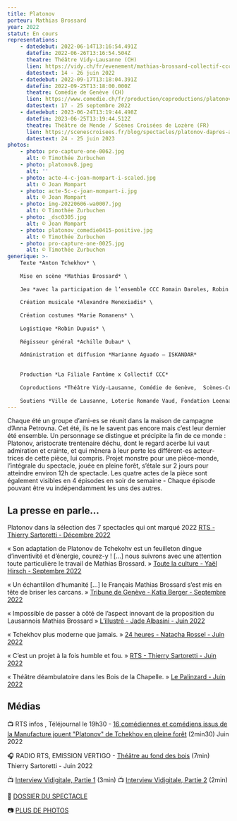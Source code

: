 ```yaml
---
title: Platonov
porteur: Mathias Brossard
year: 2022
statut: En cours
representations:
    - datedebut: 2022-06-14T13:16:54.491Z
      datefin: 2022-06-26T13:16:54.504Z
      theatre: Théâtre Vidy-Lausanne (CH)
      lien: https://vidy.ch/fr/evenement/mathias-brossard-collectif-ccc-platonov/
      datestext: 14 - 26 juin 2022
    - datedebut: 2022-09-17T13:18:04.391Z
      datefin: 2022-09-25T13:18:00.000Z
      theatre: Comédie de Genève (CH)
      lien: https://www.comedie.ch/fr/production/coproductions/platonov-mathias-brossard
      datestext: 17 - 25 septembre 2022
    - datedebut: 2023-06-24T13:19:44.498Z
      datefin: 2023-06-25T13:19:44.512Z
      theatre: Théâtre de Mende / Scènes Croisées de Lozère (FR)
      lien: https://scenescroisees.fr/blog/spectacles/platonov-dapres-anton-tchekov/
      datestext: 24 - 25 juin 2023
photos:
    - photo: pro-capture-one-0062.jpg
      alt: © Timothée Zurbuchen
    - photo: platonov8.jpeg
      alt: ''
    - photo: acte-4-c-joan-mompart-i-scaled.jpg
      alt: © Joan Mompart
    - photo: acte-5c-c-joan-mompart-i.jpg
      alt: © Joan Mompart
    - photo: img-20220606-wa0007.jpg
      alt: © Timothée Zurbuchen
    - photo: _dsc0305.jpg
      alt: © Joan Mompart
    - photo: platonov_comedie0415-positive.jpg
      alt: © Timothée Zurbuchen
    - photo: pro-capture-one-0025.jpg
      alt: © Timothée Zurbuchen
generique: >-
    Texte *Anton Tchekhov* \
    
    Mise en scène *Mathias Brossard* \
    
    Jeu *avec la participation de l’ensemble CCC Romain Daroles, Robin Dupuis, Judith Goudal, Cécile Goussard, Magali Heu, Arnaud Huguenin, Lara Khattabi, Jonas Lambelet, Chloë Lombard, Loïc Le Cam, Loïc Le Manac’h, Adrien Mani, Mélina Martin, Alexandre Menexiadis, Leon David Salazar, Margot Van Hove* \
    
    Création musicale *Alexandre Menexiadis* \
    
    Création costumes *Marie Romanens* \
    
    Logistique *Robin Dupuis* \
    
    Régisseur général *Achille Dubau* \
    
    Administration et diffusion *Marianne Aguado – ISKANDAR*
    
    
    Production *La Filiale Fantôme x Collectif CCC*
    
    Coproductions *Théâtre Vidy-Lausanne, Comédie de Genève,  Scènes-Croisées de Lozère et Théâtre de Mende*
    
    Soutiens *Ville de Lausanne, Loterie Romande Vaud, Fondation Leenaards, Fondation Jan Michalski pour l’écriture et la littérature, Fondation du Casino Barrière de Montreux, Fondation Philanthropique Famille Sandoz, Société coopérative Migros Vaud, Fondation Pierre et Nouky Bataillard, Fondation suisse des artistes interprètes SIS, Fonds d’encouragement à l’emploi des intermittent.e.s genevois.es (FEEIG), Pro Helvetia - Fondation Suisse pour la Culture, La Corodis.*
---
```


Chaque été un groupe d’ami-es se réunit dans la maison de campagne d’Anna Petrovna. Cet été, ils ne le savent pas encore mais c’est leur dernier été ensemble. Un personnage se distingue et précipite la fin de ce monde : Platonov, aristocrate trentenaire déchu, dont le regard acerbe lui vaut admiration et crainte, et qui mènera à leur perte les différent-es acteur-trices de cette pièce, lui compris. Projet monstre pour une pièce-monde, l’intégrale du spectacle, jouée en pleine forêt, s’étale sur 2 jours pour atteindre environ 12h de spectacle. Les quatre actes de la pièce sont également visibles en 4 épisodes en soir de semaine - Chaque épisode pouvant être vu indépendamment les uns des autres.

## L﻿a presse en parle...

Platonov dans la sélection des 7 spectacles qui ont marqué 2022 [RTS - Thierry Sartoretti - Décembre 2022](https://www.rts.ch/info/culture/spectacles/13656288-retrospective-sept-spectacles-qui-ont-marque-2022.html)

« Son adaptation de Platonov de Tchekohv est un feuilleton dingue d’inventivité et d’énergie, courez-y ! \[...] nous suivrons avec une attention toute particulière le travail de Mathias Brossard. » [Toute la culture - Yaël Hirsch - Septembre 2022](https://toutelaculture.com/spectacles/theatre/platonov-mathias-brossard-et-le-collectif-ccc-proposent-un-passionnant-feuilleton-en-foret/)

« Un échantillon d’humanité \[...] le Français Mathias Brossard s’est mis en tête de briser les carcans. » [Tribune de Genève - Katia Berger - Septembre 2022](https://www.tdg.ch/tchekhov-en-foret-avec-larve-pour-decor-471158030324)

« Impossible de passer à côté de l’aspect innovant de la proposition du Lausannois Mathias Brossard » [L’illustré - Jade Albasini - Juin 2022](https://www.illustre.ch/magazine/mathias-brossard-anime-les-forets-romandes-avec-la-piece-platonov-387493)

« Tchekhov plus moderne que jamais. » [24 heures - Natacha Rossel - Juin 2022](https://www.24heures.ch/promenons-nous-dans-les-bois-depalinges-avec-platonov-939698745115)

« C’est un projet à la fois humble et fou. » [RTS - Thierry Sartoretti - Juin 2022](https://www.rts.ch/info/culture/spectacles/13171750-platonov-de-tchekhov-du-theatre-au-fond-des-bois.html)

« Théâtre déambulatoire dans les Bois de la Chapelle. » [Le Palinzard - Juin 2022](https://www.epalinges.ch/agenda/icalrepeat.detail/2022/06/14/4474/-/theatre-deambulatoire-dans-le-bois-de-la-chapelle)

## M﻿édias

📺 RTS infos , Téléjournal le 19h30 - [16 comédiennes et comédiens issus de la Manufacture jouent "Platonov" de Tchekhov en pleine forêt](https://www.rts.ch/play/tv/19h30/video/hauts-de-lausanne-16-comediennes-et-comediens-issus-de-la-manufacture-jouent-platonov-de-tchekhov-en-pleine-foret?urn=urn:rts:video:13176900) (2min30) J﻿uin 2022

🎧 RADIO RTS, EMISSION VERTIGO - [Théâtre au fond des bois](https://www.rts.ch/audio-podcast/2022/audio/platonov-theatre-au-fond-des-bois-25830802.html) (7min) T﻿hierry Sartoretti - Juin 2022

📺 [Interview Vidigitale, Partie 1](https://vimeo.com/652879046?embedded=true&source=vimeo_logo&owner=15368748) (3min) 📺 [Interview Vidigitale, Partie 2](https://vimeo.com/652886075?embedded=true&source=vimeo_logo&owner=15368748) (2min)

📁 [DOSSIER DU SPECTACLE](https://drive.google.com/file/d/14FI8NQhfGOctbUKBRV9t7n6r5DH2gtyo/view?usp=sharing)

📷 [PLUS DE PHOTOS](https://drive.google.com/drive/folders/1dLwEL2fmUl8x5eqPdWzMrQidDf2ICrVi?usp=sharing)
